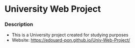 # University Web Project

### Description

* This is a University project created for studying purposes
* Website: https://edouard-pon.github.io/Univ-Web-Project/
